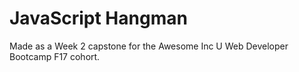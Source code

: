 # JavaScript Hangman

Made as a Week 2 capstone for the Awesome Inc U Web Developer Bootcamp F17 cohort.